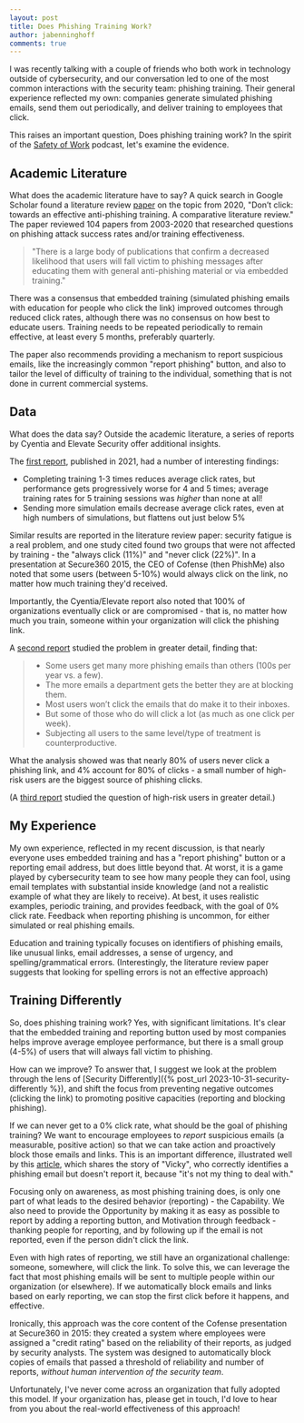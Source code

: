 ```yaml
---
layout: post
title: Does Phishing Training Work?
author: jabenninghoff
comments: true
---
```


I was recently talking with a couple of friends who both work in technology outside of cybersecurity, and our conversation led to one of the most common interactions with the security team: phishing training. Their general experience reflected my own: companies generate simulated phishing emails, send them out periodically, and deliver training to employees that click.

This raises an important question, Does phishing training work? In the spirit of the [Safety of Work](https://safetyofwork.com) podcast, let's examine the evidence.

## Academic Literature

What does the academic literature have to say? A quick search in Google Scholar found a literature review [paper](https://link.springer.com/article/10.1186/s13673-020-00237-7) on the topic from 2020, "Don’t click: towards an effective anti-phishing training. A comparative literature review." The paper reviewed 104 papers from 2003-2020 that researched questions on phishing attack success rates and/or training effectiveness.

> "There is a large body of publications that confirm a decreased likelihood that users will fall victim to phishing messages after educating them with general anti-phishing material or via embedded training."

There was a consensus that embedded training (simulated phishing emails with education for people who click the link) improved outcomes through reduced click rates, although there was no consensus on how best to educate users. Training needs to be repeated periodically to remain effective, at least every 5 months, preferably quarterly.

The paper also recommends providing a mechanism to report suspicious emails, like the increasingly common "report phishing" button, and also to tailor the level of difficulty of training to the individual, something that is not done in current commercial systems.

## Data

What does the data say? Outside the academic literature, a series of reports by Cyentia and Elevate Security offer additional insights.

The [first report](https://elevatesecurity.com/resource/cyentia-elevating-human-attack-surface-management/), published in 2021, had a number of interesting findings:

- Completing training 1-3 times reduces average click rates, but performance gets progressively worse for 4 and 5 times; average training rates for 5 training sessions was *higher* than none at all!
- Sending more simulation emails decrease average click rates, even at high numbers of simulations, but flattens out just below 5%

Similar results are reported in the literature review paper: security fatigue is a real problem, and one study cited found two groups that were not affected by training - the "always click (11%)" and "never click (22%)". In a presentation at Secure360 2015, the CEO of Cofense (then PhishMe) also noted that some users (between 5-10%) would always click on the link, no matter how much training they'd received.

Importantly, the Cyentia/Elevate report also noted that 100% of organizations eventually click or are compromised - that is, no matter how much you train, someone within your organization will click the phishing link.

A [second report](https://elevatesecurity.com/resource/the-size-and-shape-of-workforce-risk/) studied the problem in greater detail, finding that:

> - Some users get many more phishing emails than others (100s per year vs. a few).
> - The more emails a department gets the better they are at blocking them.
> - Most users won’t click the emails that do make it to their inboxes.
> - But some of those who do will click a lot (as much as one click per week).
> - Subjecting all users to the same level/type of treatment is counterproductive.

What the analysis showed was that nearly 80% of users never click a phishing link, and 4% account for 80% of clicks - a small number of high-risk users are the biggest source of phishing clicks.

(A [third report](https://go.elevatesecurity.com/high-risk-users-and-where-to-find-them) studied the question of high-risk users in greater detail.)

## My Experience

My own experience, reflected in my recent discussion, is that nearly everyone uses embedded training and has a "report phishing" button or a reporting email address, but does little beyond that. At worst, it is a game played by cybersecurity team to see how many people they can fool, using email templates with substantial inside knowledge (and not a realistic example of what they are likely to receive). At best, it uses realistic examples, periodic training, and provides feedback, with the goal of 0% click rate. Feedback when reporting phishing is uncommon, for either simulated or real phishing emails.

Education and training typically focuses on identifiers of phishing emails, like unusual links, email addresses, a sense of urgency, and spelling/grammatical errors. (Interestingly, the literature review paper suggests that looking for spelling errors is not an effective approach)

## Training Differently

So, does phishing training work? Yes, with significant limitations. It's clear that the embedded training and reporting button used by most companies helps improve average employee performance, but there is a small group (4-5%) of users that will always fall victim to phishing.

How can we improve? To answer that, I suggest we look at the problem through the lens of [Security Differently]({% post_url 2023-10-31-security-differently %}), and shift the focus from preventing negative outcomes (clicking the link) to promoting positive capacities (reporting and blocking phishing).

If we can never get to a 0% click rate, what should be the goal of phishing training? We want to encourage employees to *report* suspicious emails (a measurable, positive action) so that we can take action and proactively block those emails and links. This is an important difference, illustrated well by this [article](https://medium.com/people-security/a-shocking-paradox-does-security-awareness-training-increase-human-cyber-risk-27dab191c5dc), which shares the story of "Vicky", who correctly identifies a phishing email but doesn't report it, because "it's not my thing to deal with."

Focusing only on awareness, as most phishing training does, is only one part of what leads to the desired behavior (reporting) - the Capability. We also need to provide the Opportunity by making it as easy as possible to report by adding a reporting button, and Motivation through feedback - thanking people for reporting, and by following up if the email is not reported, even if the person didn't click the link.

Even with high rates of reporting, we still have an organizational challenge: someone, somewhere, will click the link. To solve this, we can leverage the fact that most phishing emails will be sent to multiple people within our organization (or elsewhere). If we automatically block emails and links based on early reporting, we can stop the first click before it happens, and effective.

Ironically, this approach was the core content of the Cofense presentation at Secure360 in 2015: they created a system where employees were assigned a "credit rating" based on the reliability of their reports, as judged by security analysts. The system was designed to automatically block copies of emails that passed a threshold of reliability and number of reports, *without human intervention of the security team*.

Unfortunately, I've never come across an organization that fully adopted this model. If your organization has, please get in touch, I'd love to hear from you about the real-world effectiveness of this approach!
